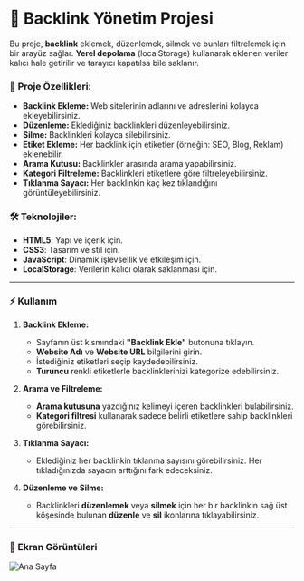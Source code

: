 # 🎯 **Backlink Yönetim Projesi**

Bu proje, **backlink** eklemek, düzenlemek, silmek ve bunları filtrelemek için bir arayüz sağlar. **Yerel depolama** (localStorage) kullanarak eklenen veriler kalıcı hale getirilir ve tarayıcı kapatılsa bile saklanır.

### 🚀 **Proje Özellikleri:**

- **Backlink Ekleme:** Web sitelerinin adlarını ve adreslerini kolayca ekleyebilirsiniz.
- **Düzenleme:** Eklediğiniz backlinkleri düzenleyebilirsiniz.
- **Silme:** Backlinkleri kolayca silebilirsiniz.
- **Etiket Ekleme:** Her backlink için etiketler (örneğin: SEO, Blog, Reklam) eklenebilir.
- **Arama Kutusu:** Backlinkler arasında arama yapabilirsiniz.
- **Kategori Filtreleme:** Backlinkleri etiketlere göre filtreleyebilirsiniz.
- **Tıklanma Sayacı:** Her backlinkin kaç kez tıklandığını görüntüleyebilirsiniz.

### 🛠️ **Teknolojiler:**
- **HTML5**: Yapı ve içerik için.
- **CSS3**: Tasarım ve stil için.
- **JavaScript**: Dinamik işlevsellik ve etkileşim için.
- **LocalStorage**: Verilerin kalıcı olarak saklanması için.

---

### ⚡ **Kullanım**

1. **Backlink Ekleme:**
   - Sayfanın üst kısmındaki **"Backlink Ekle"** butonuna tıklayın.
   - **Website Adı** ve **Website URL** bilgilerini girin.
   - İstediğiniz etiketleri seçip kaydedebilirsiniz.
   - **Turuncu** renkli etiketlerle backlinklerinizi kategorize edebilirsiniz.

2. **Arama ve Filtreleme:**
   - **Arama kutusuna** yazdığınız kelimeyi içeren backlinkleri bulabilirsiniz.
   - **Kategori filtresi** kullanarak sadece belirli etiketlere sahip backlinkleri görebilirsiniz.

3. **Tıklanma Sayacı:**
   - Eklediğiniz her backlinkin tıklanma sayısını görebilirsiniz. Her tıkladığınızda sayacın arttığını fark edeceksiniz.

4. **Düzenleme ve Silme:**
   - Backlinkleri **düzenlemek** veya **silmek** için her bir backlinkin sağ üst köşesinde bulunan **düzenle** ve **sil** ikonlarına tıklayabilirsiniz.

---

### 📸 Ekran Görüntüleri
![Ana Sayfa](MainPage.jpg)